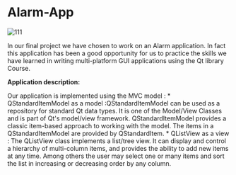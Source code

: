 # Alarm-App

![111](https://user-images.githubusercontent.com/93831197/152684997-86eae776-7735-4c29-82fa-180c30ce009a.jpeg)
 
 
 In our final project we have chosen to work on an Alarm application. In fact this application has been a good opportunity for us to practice the skills we have learned in writing multi-platform GUI applications using the Qt library Course. 
 
**Application description:**
 
Our application is implemented using the MVC model :
       * QStandardItemModel as a model :QStandardItemModel can be used as a repository for standard Qt data types. It is one of the Model/View Classes and is part of Qt's model/view framework.
QStandardItemModel provides a classic item-based approach to working with the model. The items in a QStandardItemModel are provided by QStandardItem.
       * QListView as a view : The QListView class implements a list/tree view. It can display and control a hierarchy of multi-column items, and provides the ability to add new items at any time. Among others the user may select one or many items and sort the list in increasing or decreasing order by any column.
